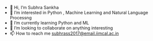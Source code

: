 - 👋 Hi, I’m Subhra Sankha
- 👀 I’m interested in Python , Machine Learning and Natural Language Processng
- 🌱 I’m currently learning Python and ML
- 💞️ I’m looking to collaborate on anything interesting
- 📫 How to reach me subhrass2017@email.iimcal.ac.in

<!---
sankha90/sankha90 is a ✨ special ✨ repository because its `README.md` (this file) appears on your GitHub profile.
You can click the Preview link to take a look at your changes.
--->
